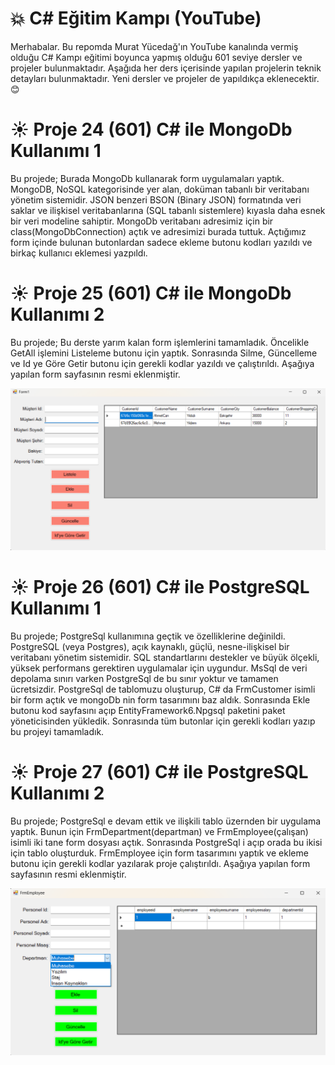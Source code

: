 # :boom: C# Eğitim Kampı (YouTube)

Merhabalar. Bu repomda Murat Yücedağ'ın YouTube kanalında vermiş olduğu C# Kampı eğitimi boyunca yapmış olduğu 601 seviye dersler ve projeler bulunmaktadır. Aşağıda her ders içerisinde yapılan projelerin teknik detayları bulunmaktadır. Yeni dersler ve projeler de yapıldıkça eklenecektir. :blush: 


# :sunny: Proje 24 (601) C# ile MongoDb Kullanımı 1
Bu projede; Burada MongoDb kullanarak form uygulamaları yaptık. MongoDB, NoSQL kategorisinde yer alan, doküman tabanlı bir veritabanı yönetim sistemidir. JSON benzeri BSON (Binary JSON) formatında veri saklar ve ilişkisel veritabanlarına (SQL tabanlı sistemlere) kıyasla daha esnek bir veri modeline sahiptir. MongoDb veritabanı adresimiz için bir class(MongoDbConnection) açtık ve adresimizi burada tuttuk. Açtığımız form içinde bulunan butonlardan sadece ekleme butonu kodları yazıldı ve birkaç kullanıcı eklemesi yazpıldı. 

# :sunny: Proje 25 (601) C# ile MongoDb Kullanımı 2
Bu projede; Bu derste yarım kalan form işlemlerini tamamladık. Öncelikle GetAll işlemini Listeleme butonu için yaptık. Sonrasında Silme, Güncelleme ve Id ye Göre Getir butonu için gerekli kodlar yazıldı ve çalıştırıldı. Aşağıya yapılan form sayfasının resmi eklenmiştir.  

![FrmMongoDb](https://github.com/DemirbasAlperen/CSharpEgitimKampi601/blob/master/FrmMongoDb.png)

# :sunny: Proje 26 (601) C# ile PostgreSQL Kullanımı 1
Bu projede; PostgreSql kullanımına geçtik ve özelliklerine değinildi. PostgreSQL (veya Postgres), açık kaynaklı, güçlü, nesne-ilişkisel bir veritabanı yönetim sistemidir. SQL standartlarını destekler ve büyük ölçekli, yüksek performans gerektiren uygulamalar için uygundur. MsSql de veri depolama sınırı varken PostgreSql de bu sınır yoktur ve tamamen ücretsizdir. PostgreSql de tablomuzu oluşturup, C# da FrmCustomer isimli bir form açtık ve mongoDb nin form tasarımını baz aldık. Sonrasında Ekle butonu kod sayfasını açıp EntityFramework6.Npgsql paketini paket yöneticisinden yükledik. Sonrasında tüm butonlar için gerekli kodları yazıp bu projeyi tamamladık. 

# :sunny: Proje 27 (601) C# ile PostgreSQL Kullanımı 2
Bu projede; PostgreSql e devam ettik ve ilişkili tablo üzernden bir uygulama yaptık. Bunun için FrmDepartment(departman) ve FrmEmployee(çalışan) isimli iki tane form dosyası açtık. Sonrasında PostgreSql i açıp orada bu ikisi için tablo oluşturduk. FrmEmployee için form tasarımını yaptık ve ekleme butonu için gerekli kodlar yazılarak proje çalıştırıldı. Aşağıya yapılan form sayfasının resmi eklenmiştir.

![FrmPostgreSql](https://github.com/DemirbasAlperen/CSharpEgitimKampi601/blob/master/FrmPostgreSql.png)
